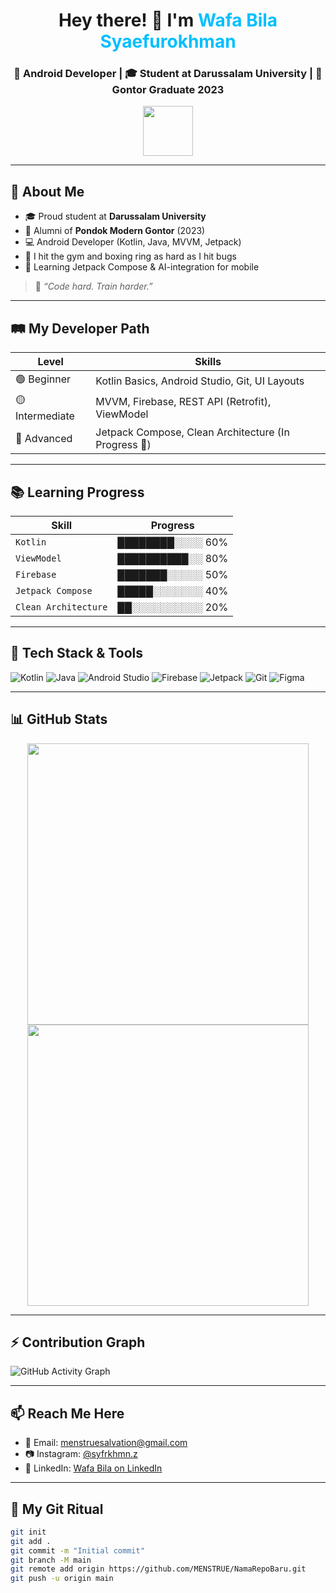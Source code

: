 <h1 align="center">Hey there! 👋 I'm <span style="color:#00bfff;">Wafa Bila Syaefurokhman</span></h1>
<h3 align="center">🚀 Android Developer | 🎓 Student at Darussalam University | 🕌 Gontor Graduate 2023</h3>

<p align="center">
  <img src="https://media.giphy.com/media/hvRJCLFzcasrR4ia7z/giphy.gif" width="80"/>
</p>

---

## 🧠 About Me

- 🎓 Proud student at **Darussalam University**
- 🕌 Alumni of **Pondok Modern Gontor** (2023)
- 💻 Android Developer (Kotlin, Java, MVVM, Jetpack)
- 🥋 I hit the gym and boxing ring as hard as I hit bugs
- 🤖 Learning Jetpack Compose & AI-integration for mobile

> 💬 *“Code hard. Train harder.”*

---

## 🛤️ My Developer Path

| Level        | Skills                                                             |
|--------------|--------------------------------------------------------------------|
| 🟢 Beginner   | Kotlin Basics, Android Studio, Git, UI Layouts                    |
| 🟡 Intermediate | MVVM, Firebase, REST API (Retrofit), ViewModel                  |
| 🔵 Advanced   | Jetpack Compose, Clean Architecture (In Progress 🚧)             |

---

## 📚 Learning Progress

| Skill               | Progress        |
|---------------------|-----------------|
| `Kotlin`            | ████████░░░░ 60% |
| `ViewModel`         | ██████████░░ 80% |
| `Firebase`          | ███████░░░░░ 50% |
| `Jetpack Compose`   | █████░░░░░░░ 40% |
| `Clean Architecture`| ██░░░░░░░░░░ 20% |

---

## 🧰 Tech Stack & Tools

![Kotlin](https://img.shields.io/badge/Kotlin-Intermediate-blue?logo=kotlin)
![Java](https://img.shields.io/badge/Java-Intermediate-orange?logo=java)
![Android Studio](https://img.shields.io/badge/Android_Studio-💚-green?logo=androidstudio)
![Firebase](https://img.shields.io/badge/Firebase-Learning-yellow?logo=firebase)
![Jetpack](https://img.shields.io/badge/Jetpack-🧩-blueviolet?logo=android)
![Git](https://img.shields.io/badge/Git-CLI-orange?logo=git)
![Figma](https://img.shields.io/badge/Figma-Design-red?logo=figma)

---

## 📊 GitHub Stats

<p align="center">
  <img src="https://github-readme-stats.vercel.app/api?username=MENSTRUE&show_icons=true&theme=tokyonight" width="450"/>
  <img src="https://github-readme-streak-stats.herokuapp.com/?user=MENSTRUE&theme=tokyonight" width="450"/>
</p>

---

## ⚡ Contribution Graph

![GitHub Activity Graph](https://github-readme-activity-graph.cyclic.app/graph?username=MENSTRUE&theme=tokyo-night)

---

## 📫 Reach Me Here

- 📧 Email: [menstruesalvation@gmail.com](mailto:menstruesalvation@gmail.com)
- 📷 Instagram: [@syfrkhmn.z](https://instagram.com/syfrkhmn.z)
- 💼 LinkedIn: [Wafa Bila on LinkedIn](https://www.linkedin.com/in/wafa-bila-syaefurokhman)

---

## 🔁 My Git Ritual

```bash
git init
git add .
git commit -m "Initial commit"
git branch -M main
git remote add origin https://github.com/MENSTRUE/NamaRepoBaru.git
git push -u origin main
